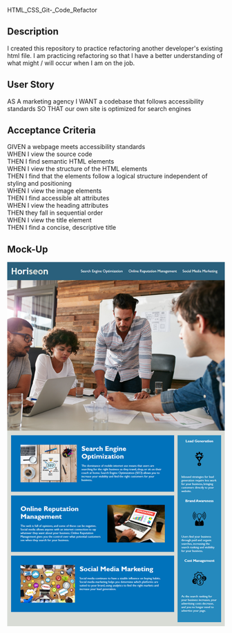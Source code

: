 HTML_CSS_Git-_Code_Refactor

## Description

I created this repository to practice refactoring another developer's existing html file. I am practicing refactoring so that I have a better understanding of what might / will occur when I am on the job.

## User Story

AS A marketing agency
I WANT a codebase that follows accessibility standards
SO THAT our own site is optimized for search engines

## Acceptance Criteria

GIVEN a webpage meets accessibility standards  
WHEN I view the source code  
THEN I find semantic HTML elements  
WHEN I view the structure of the HTML elements  
THEN I find that the elements follow a logical structure independent of styling and positioning  
WHEN I view the image elements  
THEN I find accessible alt attributes  
WHEN I view the heading attributes  
THEN they fall in sequential order  
WHEN I view the title element  
THEN I find a concise, descriptive title  

## Mock-Up

![Image of Mock up](01-html-css-git-homework-demo.png)

